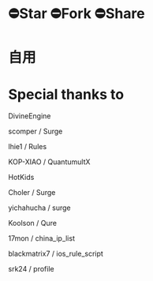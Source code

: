 # ⛔️Star ⛔️Fork ⛔️Share
# 自用
# Special thanks to
DivineEngine

scomper / Surge

lhie1 / Rules

KOP-XIAO / QuantumultX

HotKids

Choler / Surge

yichahucha / surge

Koolson / Qure

17mon / china_ip_list

blackmatrix7 / ios_rule_script

srk24 / profile
